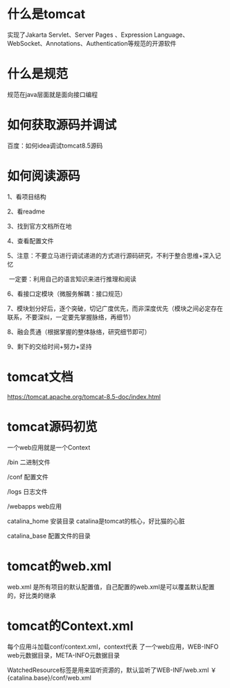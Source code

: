 # 什么是tomcat

实现了Jakarta Servlet、Server Pages 、Expression Language、WebSocket、Annotations、Authentication等规范的开源软件

# 什么是规范

规范在java层面就是面向接口编程

# 如何获取源码并调试

百度：如何idea调试tomcat8.5源码

# 如何阅读源码

1、看项目结构

2、看readme

3、找到官方文档所在地

4、查看配置文件

5、注意：不要立马进行调试递进的方式进行源码研究，不利于整合思维+深入记忆

​	一定要：利用自己的语言知识来进行推理和阅读

6、看接口定模块（微服务解耦：接口规范）

7、模块划分好后，逐个突破，切记广度优先，而非深度优先（模块之间必定存在联系，不要深纠，一定要先掌握脉络，再细节）

8、融会贯通（根据掌握的整体脉络，研究细节即可）

9、剩下的交给时间+努力+坚持



# tomcat文档

https://tomcat.apache.org/tomcat-8.5-doc/index.html

# tomcat源码初览

一个web应用就是一个Context

/bin 二进制文件

/conf 配置文件

/logs 日志文件

/webapps  web应用



catalina_home 安装目录 catalina是tomcat的核心，好比猫的心脏

catalina_base 配置文件的目录



# tomcat的web.xml

web.xml 是所有项目的默认配置值，自己配置的web.xml是可以覆盖默认配置的，好比类的继承



# tomcat的Context.xml

每个应用斗加载conf/context.xml，context代表 了一个web应用，WEB-INFO web元数据目录，META-INFO元数据目录

WatchedResource标签是用来监听资源的，默认监听了WEB-INF/web.xml ￥{catalina.base}/conf/web.xml









